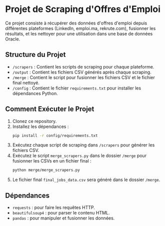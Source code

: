 # Projet de Scraping d'Offres d'Emploi

Ce projet consiste à récupérer des données d'offres d'emploi depuis différentes plateformes (LinkedIn, emploi.ma, rekrute.com), fusionner les résultats, et les nettoyer pour une utilisation dans une base de données Oracle.

## Structure du Projet

- `/scrapers` : Contient les scripts de scraping pour chaque plateforme.
- `/output` : Contient les fichiers CSV générés après chaque scraping.
- `/merge` : Contient le script pour fusionner les fichiers CSV et le fichier final nettoyé.
- `/config` : Contient le fichier `requirements.txt` pour installer les dépendances Python.

## Comment Exécuter le Projet

1. Clonez ce repository.
2. Installez les dépendances : 
    ```bash
    pip install -r config/requirements.txt
    ```
3. Exécutez chaque script de scraping dans `/scrapers` pour générer les fichiers CSV.
4. Exécutez le script `merge_scrapers.py` dans le dossier `/merge` pour fusionner les CSVs en un fichier final :
    ```bash
    python merge/merge_scrapers.py
    ```
5. Le fichier final `final_jobs_data.csv` sera généré dans le dossier `/merge`.

## Dépendances

- `requests` : pour faire les requêtes HTTP.
- `beautifulsoup4` : pour parser le contenu HTML.
- `pandas` : pour manipuler et fusionner les données.

